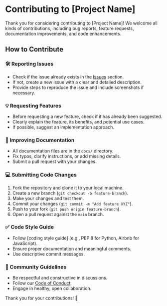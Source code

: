 # Contributing to [Project Name]  

Thank you for considering contributing to [Project Name]! We welcome all kinds of contributions, including bug reports, feature requests, documentation improvements, and code enhancements.  

## How to Contribute  

### 🛠 Reporting Issues  
- Check if the issue already exists in the [Issues](https://github.com/[username]/[repo]/issues) section.  
- If not, create a new issue with a clear and detailed description.  
- Provide steps to reproduce the issue and include screenshots if necessary.  

### 💡 Requesting Features  
- Before requesting a new feature, check if it has already been suggested.  
- Clearly explain the feature, its benefits, and potential use cases.  
- If possible, suggest an implementation approach.  

### 📜 Improving Documentation  
- All documentation files are in the `docs/` directory.  
- Fix typos, clarify instructions, or add missing details.  
- Submit a pull request with your changes.  

### 💻 Submitting Code Changes  
1. Fork the repository and clone it to your local machine.  
2. Create a new branch (`git checkout -b feature-branch`).  
3. Make your changes and test them.  
4. Commit your changes (`git commit -m "Add feature XYZ"`).  
5. Push to your fork (`git push origin feature-branch`).  
6. Open a pull request against the `main` branch.  

### ✅ Code Style Guide  
- Follow [coding style guide] (e.g., PEP 8 for Python, Airbnb for JavaScript).  
- Ensure proper documentation and meaningful comments.  
- Use descriptive commit messages.  

### 📢 Community Guidelines  
- Be respectful and constructive in discussions.  
- Follow our [Code of Conduct](CODE_OF_CONDUCT.md).  
- Engage in healthy, open collaboration.  

Thank you for your contributions! 🎉  
